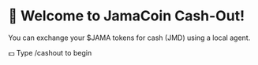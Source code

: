 # 👋 Welcome to JamaCoin Cash-Out!

You can exchange your $JAMA tokens for cash (JMD) using a local agent.

💵 Type /cashout to begin